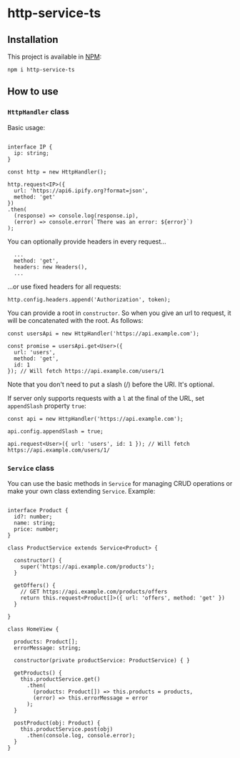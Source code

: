 # http-service-ts

## Installation

This project is available in [NPM](https://www.npmjs.com/package/http-service-ts):

`npm i http-service-ts`

## How to use

### `HttpHandler` class

Basic usage:

```

interface IP {
  ip: string;
}

const http = new HttpHandler();

http.request<IP>({
  url: 'https://api6.ipify.org?format=json',
  method: 'get'
})
.then(
  (response) => console.log(response.ip),
  (error) => console.error(`There was an error: ${error}`)
);

```

You can optionally provide headers in every request...

```
  ...
  method: 'get',
  headers: new Headers(),
  ...
```

...or use fixed headers for all requests:

```
http.config.headers.append('Authorization', token);
```

You can provide a root in `constructor`. So when you give an url to request, it will be concatenated with the root. As follows:

```
const usersApi = new HttpHandler('https://api.example.com');

const promise = usersApi.get<User>({
  url: 'users',
  method: 'get',
  id: 1
}); // Will fetch https://api.example.com/users/1

```

Note that you don't need to put a slash (/) before the URI. It's optional.

If server only supports requests with a `l` at the final of the URL, set `appendSlash` property `true`:

```
const api = new HttpHandler('https://api.example.com');

api.config.appendSlash = true;

api.request<User>({ url: 'users', id: 1 }); // Will fetch https://api.example.com/users/1/
```

### `Service` class

You can use the basic methods in `Service` for managing CRUD operations or make your own class extending `Service`. Example:

```

interface Product {
  id?: number;
  name: string;
  price: number;
}

class ProductService extends Service<Product> {
  
  constructor() {
    super('https://api.example.com/products');
  }
  
  getOffers() {
    // GET https://api.example.com/products/offers
    return this.request<Product[]>({ url: 'offers', method: 'get' })
  }
  
}

class HomeView {
  
  products: Product[];
  errorMessage: string;
  
  constructor(private productService: ProductService) { }
  
  getProducts() {
    this.productService.get()
      .then(
        (products: Product[]) => this.products = products,
        (error) => this.errorMessage = error
      );
  }
  
  postProduct(obj: Product) {
    this.productService.post(obj)
      .then(console.log, console.error);
  }
}

```